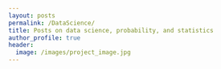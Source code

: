 ```yaml
---
layout: posts
permalink: /DataScience/
title: Posts on data science, probability, and statistics
author_profile: true
header:
  image: /images/project_image.jpg
---
```

